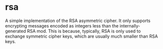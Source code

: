 # rsa

A simple implementation of the RSA asymmetric cipher. It only supports encrypting messages encoded as integers less
than the internally-generated RSA mod. This is because, typically, RSA is only used to exchange symmetric cipher keys,
which are usually much smaller than RSA keys.